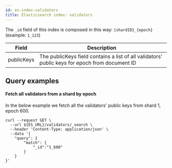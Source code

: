 ```yaml
---
id: es-index-validators
title: Elasticsearch index: validators
---
```


The `_id` field of this index is composed in this way: `{shardID}_{epoch}` (example: `1_123`)

| Field       | Description                                                                                    |
|-------------|------------------------------------------------------------------------------------------------|
| publicKeys  | The publicKeys field contains a list of all validators' public keys for epoch from document ID |


## Query examples

#### Fetch all validators from a shard by epoch
In the below example we fetch all the validators' public keys from shard 1, epoch 600.

```
curl --request GET \
  --url ${ES_URL}/validators/_search \
  --header 'Content-Type: application/json' \
  --data '{
	"query": {
		"match": {
			"_id":"1_600"
		}
	}
}'
```